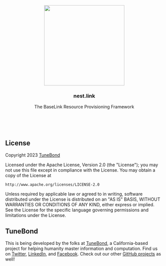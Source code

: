 <br/>
<br/>
<br/>
<br/>
<br/>
<br/>
<br/>

<p align='center'>
  <img src='https://github.com/tunebond/nest.link/blob/make/view/view.svg?raw=true' height='256'>
</p>

<h3 align='center'>nest.link</h3>
<p align='center'>
  The BaseLink Resource Provisioning Framework
</p>

<br/>
<br/>
<br/>

## License

Copyright 2023 <a href='https://tune.bond'>TuneBond</a>

Licensed under the Apache License, Version 2.0 (the "License");
you may not use this file except in compliance with the License.
You may obtain a copy of the License at

    http://www.apache.org/licenses/LICENSE-2.0

Unless required by applicable law or agreed to in writing, software
distributed under the License is distributed on an "AS IS" BASIS,
WITHOUT WARRANTIES OR CONDITIONS OF ANY KIND, either express or implied.
See the License for the specific language governing permissions and
limitations under the License.

## TuneBond

This is being developed by the folks at [TuneBond](https://tune.bond), a California-based project for helping humanity master information and computation. Find us on [Twitter](https://twitter.com/tunebond), [LinkedIn](https://www.linkedin.com/company/tunebond), and [Facebook](https://www.facebook.com/tunebond). Check out our other [GitHub projects](https://github.com/tunebond) as well!
